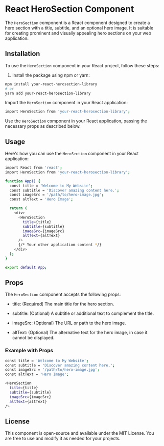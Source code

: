 
# React HeroSection Component

The `HeroSection` component is a React component designed to create a hero section with a title, subtitle, and an optional hero image. It is suitable for creating prominent and visually appealing hero sections on your web application.

## Installation

To use the `HeroSection` component in your React project, follow these steps:

1. Install the package using npm or yarn:

```bash
npm install your-react-herosection-library
# or
yarn add your-react-herosection-library
```
Import the `HeroSection` component in your React application:
```bash
import HeroSection from 'your-react-herosection-library';
```
Use the `HeroSection` component in your React application, passing the necessary props as described below.
## Usage
Here's how you can use the `HeroSection` component in your React application:
```bash
import React from 'react';
import HeroSection from 'your-react-herosection-library';

function App() {
  const title = 'Welcome to My Website';
  const subtitle = 'Discover amazing content here.';
  const imageSrc = '/path/to/hero-image.jpg';
  const altText = 'Hero Image';

  return (
    <div>
      <HeroSection
        title={title}
        subtitle={subtitle}
        imageSrc={imageSrc}
        altText={altText}
      />
      {/* Your other application content */}
    </div>
  );
}

export default App;
```
## Props
The `HeroSection` component accepts the following props:

* title: (Required) The main title for the hero section.

* subtitle: (Optional) A subtitle or additional text to complement the title.

* imageSrc: (Optional) The URL or path to the hero image.

* altText: (Optional) The alternative text for the hero image, in case it cannot be displayed.
### Example with Props
```bash
const title = 'Welcome to My Website';
const subtitle = 'Discover amazing content here.';
const imageSrc = '/path/to/hero-image.jpg';
const altText = 'Hero Image';

<HeroSection
  title={title}
  subtitle={subtitle}
  imageSrc={imageSrc}
  altText={altText}
/>
```
## License
This component is open-source and available under the MIT License. You are free to use and modify it as needed for your projects.


